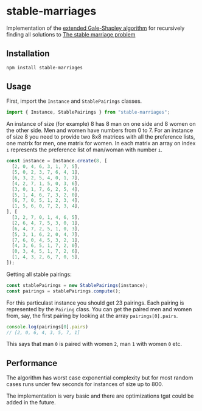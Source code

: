 # stable-marriages

Implementation of the [extended Gale-Shapley algorithm](https://en.wikipedia.org/wiki/Gale%E2%80%93Shapley_algorithm) for recursively finding all solutions to [The stable marriage problem](https://dl.acm.org/doi/abs/10.1145/362619.362631)

## Installation

```sh
npm install stable-marriages
```

## Usage

First, import the `Instance` and `StablePairings` classes.

```js
import { Instance, StablePairings } from "stable-marriages";
```

An instance of size (for example) 8 has 8 man on one side and 8 women on the other side. Men and women have numbers from 0 to 7. For an instance of size 8 you need to provide two 8x8 matrices with all the preference lists, one matrix for men, one matrix for women. In each matrix an array on index `i` represents the preference list of man/woman with number `i`.

```js
const instance = Instance.create(8, [
  [2, 0, 4, 6, 3, 1, 7, 5],
  [5, 0, 2, 3, 7, 6, 4, 1],
  [6, 3, 2, 5, 4, 0, 1, 7],
  [4, 2, 7, 1, 5, 0, 3, 6],
  [3, 0, 1, 7, 6, 2, 5, 4],
  [5, 1, 4, 6, 7, 3, 2, 0],
  [6, 7, 0, 5, 1, 2, 3, 4],
  [1, 5, 6, 0, 7, 2, 3, 4],
], [
  [3, 2, 7, 0, 1, 4, 6, 5],
  [2, 6, 4, 7, 5, 3, 0, 1],
  [6, 4, 7, 2, 5, 1, 0, 3],
  [5, 3, 1, 6, 2, 0, 4, 7],
  [7, 6, 0, 4, 5, 3, 2, 1],
  [4, 3, 6, 5, 1, 7, 2, 0],
  [0, 3, 4, 5, 1, 7, 2, 6],
  [1, 4, 3, 2, 6, 7, 0, 5],
]);
```

Getting all stable pairings:

```js
const stablePairings = new StablePairings(instance);
const pairings = stablePairings.compute();
```

For this particulast instance you should get 23 pairings. Each pairing is represented by the `Pairing` class. You can get the paired men and women from, say, the first pairing by looking at the array `pairings[0].pairs`.

```js
console.log(pairings[0].pairs)
// [2, 0, 6, 4, 3, 5, 7, 1]
```

This says that man `0` is paired with women `2`, man `1` with women `0` etc.

## Performance

The algorithm has worst case exponential complexity but for most random cases runs under few seconds for instances of size up to 800.

The implementation is very basic and there are optimizations tgat could be added in the future.
